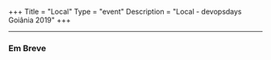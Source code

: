 +++
Title = "Local"
Type = "event"
Description = "Local - devopsdays Goiânia 2019"
+++

<hr>
<h3>Em Breve</h3>

<!--
<p></p>

<h1>Local do evento</h1>

* <a href="http://www.centuryflat.com.br/">Hotel Century Paulista</a>
* Rua Teixeira da Silva, 637 / 647 - Paraíso 
* São Paulo - São Paulo
* <a href="https://goo.gl/BccKzE">Map</a>


{{< event_map >}}

<p></p>
-->